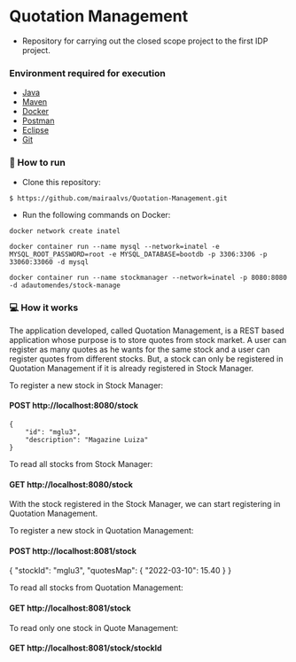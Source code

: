 # Quotation Management

- Repository for carrying out the closed scope project to the first IDP project.

### Environment required for execution

- [Java](https://www.java.com/pt-BR/)
- [Maven](https://maven.apache.org/download.cgi)
- [Docker](https://docs.docker.com/get-docker/)
- [Postman](https://www.postman.com/downloads/)
- [Eclipse](https://www.eclipse.org/downloads/)
- [Git](https://git-scm.com)

### 🚀 How to run

- Clone this repository:
```
$ https://github.com/mairaalvs/Quotation-Management.git
```

- Run the following commands on Docker:
```
docker network create inatel
```

```
docker container run --name mysql --network=inatel -e MYSQL_ROOT_PASSWORD=root -e MYSQL_DATABASE=bootdb -p 3306:3306 -p 33060:33060 -d mysql
```

```
docker container run --name stockmanager --network=inatel -p 8080:8080 -d adautomendes/stock-manage
```

### 💻 How it works

The application developed, called Quotation Management, is a REST based application whose purpose is to store quotes from stock market. A user can register as many quotes as he wants for the same stock and a user can register quotes from different stocks. But, a stock can only be registered in Quotation Management if it is already registered in Stock Manager.

To register a new stock in Stock Manager:
#### POST http://localhost:8080/stock
```
{
    "id": "mglu3", 
    "description": "Magazine Luiza" 
}
```

To read all stocks from Stock Manager:
#### GET http://localhost:8080/stock

With the stock registered in the Stock Manager, we can start registering in Quotation Management.


To register a new stock in Quotation Management:
#### POST http://localhost:8081/stock
{
	"stockId": "mglu3",
	"quotesMap": {
		"2022-03-10": 15.40
	}
}

To read all stocks from Quotation Management:
#### GET http://localhost:8081/stock
	
To read only one stock in Quote Management:	
#### GET http://localhost:8081/stock/stockId
	
	